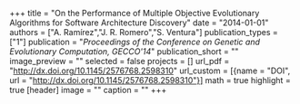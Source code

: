 +++
title = "On the Performance of Multiple Objective Evolutionary Algorithms for Software Architecture Discovery"
date = "2014-01-01"
authors = ["A. Ramírez","J. R. Romero","S. Ventura"]
publication_types = ["1"]
publication = "_Proceedings of the Conference on Genetic and Evolutionary Computation, GECCO'14_"
publication_short = ""
image_preview = ""
selected = false
projects = []
url_pdf = "http://dx.doi.org/10.1145/2576768.2598310"
url_custom = [{name = "DOI", url = "http://dx.doi.org/10.1145/2576768.2598310"}]
math = true
highlight = true
[header]
image = ""
caption = ""
+++

